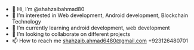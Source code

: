 - 👋 Hi, I’m @shahzaibahmad80
- 👀 I’m interested in Web development, Android development, Blockchain Technology
- 🌱 I’m currently learning android development, web development
- 💞️ I’m looking to collaborate on different projects
- 📫 How to reach me shahzaib.ahmad6480@gmail.com +923126480701

<!---
shahzaibahmad80/shahzaibahmad80 is a ✨ special ✨ repository because its `README.md` (this file) appears on your GitHub profile.
You can click the Preview link to take a look at your changes.
--->
